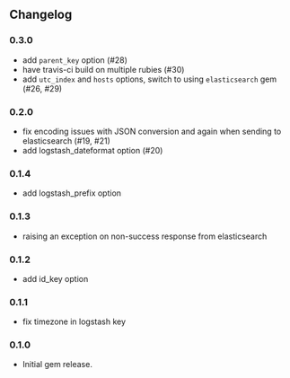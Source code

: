 ## Changelog

### 0.3.0

- add `parent_key` option (#28)
- have travis-ci build on multiple rubies (#30)
- add `utc_index` and `hosts` options, switch to using `elasticsearch` gem (#26, #29)

### 0.2.0

- fix encoding issues with JSON conversion and again when sending to elasticsearch (#19, #21)
- add logstash_dateformat option (#20)

### 0.1.4

- add logstash_prefix option

### 0.1.3

- raising an exception on non-success response from elasticsearch

### 0.1.2

- add id_key option

### 0.1.1

- fix timezone in logstash key


### 0.1.0

 - Initial gem release.

